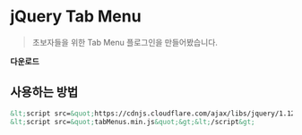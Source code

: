 # jQuery Tab Menu
> 초보자들을 위한 Tab Menu 플로그인을 만들어봤습니다.

**다운로드**

## 사용하는 방법 ##
```html
&lt;script src=&quot;https://cdnjs.cloudflare.com/ajax/libs/jquery/1.12.4/jquery.min.js&quot;&gt;&lt;/script&gt;
&lt;script src=&quot;tabMenus.min.js&quot;&gt;&lt;/script&gt;
```
